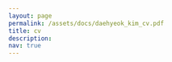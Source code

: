 ```yaml
---
layout: page
permalink: /assets/docs/daehyeok_kim_cv.pdf
title: cv
description:  
nav: true
---
```

